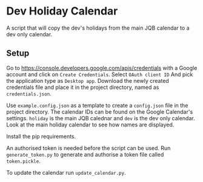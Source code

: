 # Dev Holiday Calendar

A script that will copy the dev's holidays from the main JQB calendar to a dev only calendar.

## Setup

Go to https://console.developers.google.com/apis/credentials with a Google account and click on `Create Credentials`. Select `OAuth client ID` And pick the application type as `Desktop app`. Download the newly created credentials file and place it in the project directory, named as `credentials.json`.

Use `example.config.json` as a template to create a `config.json` file in the project directory. The calendar IDs can be found on the Google Calendar's settings. `holiday` is the main JQB calednar and `dev` is the dev only calendar. Look at the main holiday calendar to see how names are displayed.

Install the pip requirements.

An authorised token is needed before the script can be used. Run `generate_token.py` to generate and authorise a token file called `token.pickle`.

To update the calendar run `update_calendar.py`.
